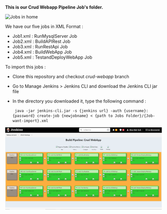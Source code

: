 **This is our Crud Webapp Pipeline Job's folder.**

![Jobs in home](/Capture%20d%E2%80%99%C3%A9cran%20(8).png "The 5 Jobs")

We have our five jobs in XML Format : 
   - Job1.xml : RunMysqlServer Job
   - Job2.xml : BuildAPIRest Job
   - Job3.xml : RunRestApi Job
   - Job4.xml : BuildWebApp Job
   - Job5.xml : TestandDeployWebApp Job
   
   
To import this jobs : 
  - Clone this repository and checkout _crud-webapp_ branch
  - Go to Manage Jenkins > Jenkins CLI and download the Jenkins CLI jar file 
  - In the directory you downloaded it, type the following command :
        
         java -jar jenkins-cli.jar -s {jenkins url} -auth {username}:{password} create-job {newjobname} < {path to Jobs Folder}/{Job-want-import}.xml


![Crud WebApp Pipeline](Capture%20d%E2%80%99%C3%A9cran%20(9).png?raw=true "The Pipeline")
